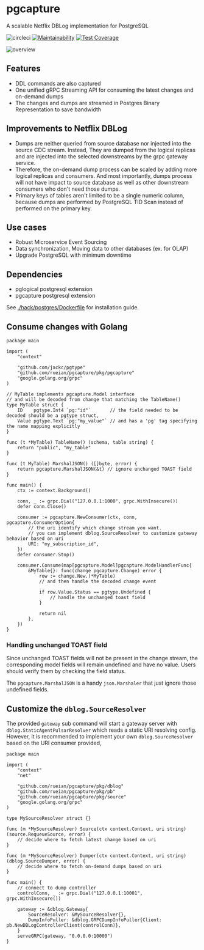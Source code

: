 # pgcapture

A scalable Netflix DBLog implementation for PostgreSQL

![circleci](https://circleci.com/gh/rueian/pgcapture.svg?style=shield)
[![Maintainability](https://api.codeclimate.com/v1/badges/efd0f50a92233b34ae5e/maintainability)](https://codeclimate.com/github/rueian/pgcapture/maintainability)
[![Test Coverage](https://api.codeclimate.com/v1/badges/efd0f50a92233b34ae5e/test_coverage)](https://codeclimate.com/github/rueian/pgcapture/test_coverage)

![overview](./hack/images/overview.png)

## Features
* DDL commands are also captured
* One unified gRPC Streaming API for consuming the latest changes and on-demand dumps
* The changes and dumps are streamed in Postgres Binary Representation to save bandwidth

## Improvements to Netflix DBLog
* Dumps are neither queried from source database nor injected into the source CDC stream.
  Instead, They are dumped from the logical replicas and are injected into the selected downstreams by the grpc gateway service.
* Therefore, the on-demand dump process can be scaled by adding more logical replicas and consumers.
  And most importantly, dumps process will not have impact to source database as well as other downstream consumers who don't need those dumps.   
* Primary keys of tables aren't limited to be a single numeric column, because dumps are performed by PostgreSQL TID Scan instead of performed on the primary key.
  
## Use cases
* Robust Microservice Event Sourcing
* Data synchronization, Moving data to other databases (ex. for OLAP)
* Upgrade PostgreSQL with minimum downtime

## Dependencies
* pglogical postgresql extension
* pgcapture postgresql extension

See [./hack/postgres/Dockerfile](./hack/postgres/Dockerfile.11) for installation guide.
  
## Consume changes with Golang

```golang
package main

import (
    "context"

    "github.com/jackc/pgtype"
    "github.com/rueian/pgcapture/pkg/pgcapture"
    "google.golang.org/grpc"
)

// MyTable implements pgcapture.Model interface
// and will be decoded from change that matching the TableName()
type MyTable struct {
    ID    pgtype.Int4 `pg:"id"`       // the field needed to be decoded should be a pgtype struct, 
    Value pgtype.Text `pg:"my_value"` // and has a 'pg' tag specifying the name mapping explicitly
}

func (t *MyTable) TableName() (schema, table string) {
    return "public", "my_table"
}

func (t MyTable) MarshalJSON() ([]byte, error) {
    return pgcapture.MarshalJSON(&t) // ignore unchanged TOAST field
}

func main() {
    ctx := context.Background()

    conn, _ := grpc.Dial("127.0.0.1:1000", grpc.WithInsecure())
    defer conn.Close()

    consumer := pgcapture.NewConsumer(ctx, conn, pgcapture.ConsumerOption{ 
        // the uri identify which change stream you want.
        // you can implement dblog.SourceResolver to customize gateway behavior based on uri
        URI: "my_subscription_id", 
    })
    defer consumer.Stop()
	
    consumer.Consume(map[pgcapture.Model]pgcapture.ModelHandlerFunc{
        &MyTable{}: func(change pgcapture.Change) error {
            row := change.New.(*MyTable) 
            // and then handle the decoded change event

            if row.Value.Status == pgtype.Undefined {
                // handle the unchanged toast field
            }

            return nil
        },
    })
}
```

### Handling unchanged TOAST field

Since unchanged TOAST fields will not be present in the change stream, the corresponding model fields will remain undefined and have no value.
Users should verify them by checking the field status.

The `pgcapture.MarshalJSON` is a handy `json.Marshaler` that just ignore those undefined fields.

## Customize the `dblog.SourceResolver`

The provided `gateway` sub command will start a gateway server with `dblog.StaticAgentPulsarResolver` which reads a static URI resolving config.
However, it is recommended to implement your own `dblog.SourceResolver` based on the URI consumer provided, 

```golang
package main

import (
    "context"
    "net"
	
    "github.com/rueian/pgcapture/pkg/dblog"
    "github.com/rueian/pgcapture/pkg/pb"
    "github.com/rueian/pgcapture/pkg/source"
    "google.golang.org/grpc"
)

type MySourceResolver struct {}

func (m *MySourceResolver) Source(ctx context.Context, uri string) (source.RequeueSource, error) {
    // decide where to fetch latest change based on uri
}

func (m *MySourceResolver) Dumper(ctx context.Context, uri string) (dblog.SourceDumper, error) {
    // decide where to fetch on-demand dumps based on uri
}

func main() {
    // connect to dump controller
    controlConn, _ := grpc.Dial("127.0.0.1:10001", grpc.WithInsecure())
	
    gateway := &dblog.Gateway{
        SourceResolver: &MySourceResolver{}, 
        DumpInfoPuller: &dblog.GRPCDumpInfoPuller{Client: pb.NewDBLogControllerClient(controlConn)},
    }
    serveGRPC(gateway, "0.0.0.0:10000")
}

```
